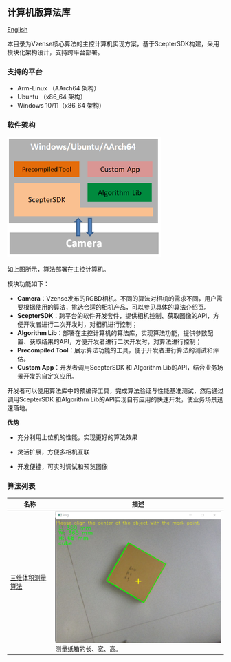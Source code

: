 ## 计算机版算法库

[English](README.md)

本目录为Vzense核心算法的主控计算机实现方案，基于ScepterSDK构建，采用模块化架构设计，支持跨平台部署。

### 支持的平台

- Arm-Linux （AArch64 架构）
- Ubuntu （x86_64 架构）
- Windows 10/11（x86_64 架构）

### 软件架构

<img src="assets/architecture.png" alt="architecture" style="zoom:80%;" />

如上图所示，算法部署在主控计算机。

模块功能如下：

- **Camera**：Vzense发布的RGBD相机。不同的算法对相机的需求不同，用户需要根据使用的算法，挑选合适的相机产品，可以参见具体的算法介绍页。
- **ScepterSDK**：跨平台的软件开发套件，提供相机控制、获取图像的API，方便开发者进行二次开发时，对相机进行控制；
- **Algorithm Lib**：部署在主控计算机的算法库，实现算法功能，提供参数配置、获取结果的API，方便开发者进行二次开发时，对算法进行控制；
- **Precompiled Tool**：展示算法功能的工具，便于开发者进行算法的测试和评估。
- **Custom App**：开发者调用ScepterSDK 和 Algorithm Lib的API，结合业务场景开发的自定义应用。

开发者可以使用算法库中的预编译工具，完成算法验证与性能基准测试，然后通过调用ScepterSDK 和Algorithm Lib的API实现自有应用的快速开发，使业务场景迅速落地。

**优势**

- 充分利用上位机的性能，实现更好的算法效果

- 灵活扩展，方便多相机互联

- 开发便捷，可实时调试和预览图像

### 算法列表

| 名称                                              | 描述                                                         |
| ------------------------------------------------- | ------------------------------------------------------------ |
| [三维体积测量算法](VolumeMeasure/README.zh-CN.md) | <img src="VolumeMeasure/assets/sample.png" alt="volumeMeasure" style="zoom:60%;" /> <br>测量纸箱的长、宽、高。 |
